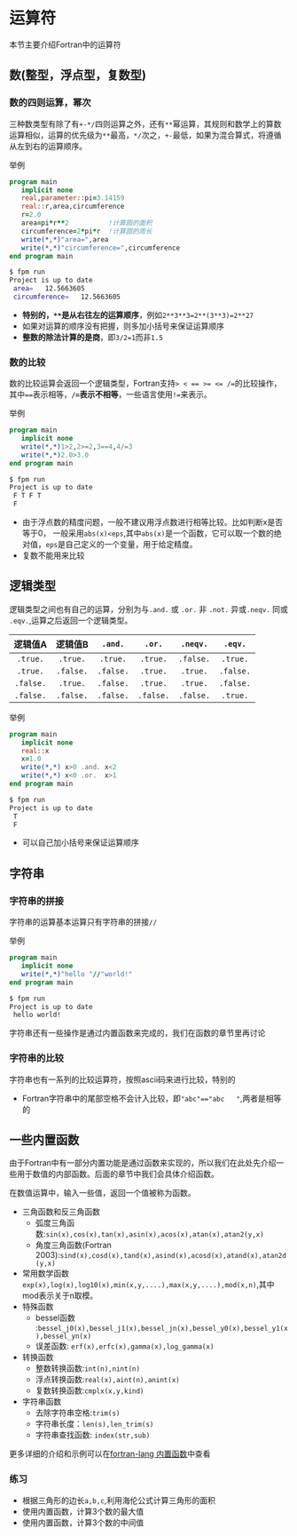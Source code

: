 # 运算符

本节主要介绍Fortran中的运算符

## 数(整型，浮点型，复数型)

### 数的四则运算，幂次
三种数类型有除了有`+-*/`四则运算之外，还有`**`幂运算，其规则和数学上的算数运算相似，运算的优先级为`**`最高，`*/`次之，`+-`最低，如果为混合算式，将遵循从左到右的运算顺序。

举例

``` fortran
program main
   implicit none
   real,parameter::pi=3.14159
   real::r,area,circumference
   r=2.0
   area=pi*r**2          !计算圆的面积
   circumference=2*pi*r  !计算圆的周长
   write(*,*)"area=",area
   write(*,*)"circumference=",circumference
end program main
```

``` sh
$ fpm run
Project is up to date
 area=   12.5663605
 circumference=   12.5663605
```
- **特别的，`**`是从右往左的运算顺序**，例如`2**3**3=2**(3**3)=2**27`
- 如果对运算的顺序没有把握，则多加小括号来保证运算顺序
- **整数的除法计算的是商**，即`3/2=1`而非`1.5`

### 数的比较
数的比较运算会返回一个逻辑类型，Fortran支持`> < == >= <= /=`的比较操作，其中`==`表示相等，**`/=`表示不相等**，一些语言使用`!=`来表示。

举例

``` fortran
program main
   implicit none
   write(*,*)1>2,2>=2,3==4,4/=3
   write(*,*)2.0>3.0
end program main
```

``` sh
$ fpm run
Project is up to date
 F T F T
 F
```
- 由于浮点数的精度问题，一般不建议用浮点数进行相等比较。比如判断x是否等于0，
一般采用`abs(x)<eps`,其中`abs(x)`是一个函数，它可以取一个数的绝对值，`eps`是自己定义的一个变量，用于给定精度。
- 复数不能用来比较

## 逻辑类型
逻辑类型之间也有自己的运算，分别为与`.and.` 或 `.or.` 非 `.not.` 异或`.neqv.` 同或 `.eqv.`,运算之后返回一个逻辑类型。

| 逻辑值A   | 逻辑值B   | `.and.`   | `.or.`    | `.neqv.`  | `.eqv.`   |
| :-:       | :-:       | :-:       | :-:       | :-:       | :-:       |
| `.true.`  | `.true.`  | `.true.`  | `.true.`  | `.false.` | `.true.`  |
| `.true.`  | `.false.` | `.false.` | `.true.`  | `.true.`  | `.false.` |
| `.false.` | `.true.`  | `.false.` | `.true.`  | `.true.`  | `.false.` |
| `.false.` | `.false.` | `.false.` | `.false.` | `.false.` | `.true.`  |

举例

``` fortran
program main
   implicit none
   real::x
   x=1.0
   write(*,*) x>0 .and. x<2
   write(*,*) x<0 .or.  x>1
end program main
```
``` sh
$ fpm run
Project is up to date
 T
 F
```
- 可以自己加小括号来保证运算顺序

## 字符串

### 字符串的拼接
字符串的运算基本运算只有字符串的拼接`//`

举例

``` fortran
program main
   implicit none
   write(*,*)"hello "//"world!" 
end program main
```
``` sh
$ fpm run
Project is up to date
 hello world!
```

字符串还有一些操作是通过内置函数来完成的，我们在函数的章节里再讨论

### 字符串的比较

字符串也有一系列的比较运算符，按照ascii码来进行比较，特别的

- Fortran字符串中的尾部空格不会计入比较，即`"abc"=="abc   "`,两者是相等的

## 一些内置函数
由于Fortran中有一部分内置功能是通过函数来实现的，所以我们在此处先介绍一些用于数值的内部函数。后面的章节中我们会具体介绍函数。

在数值运算中，输入一些值，返回一个值被称为函数。

- 三角函数和反三角函数
  - 弧度三角函数:`sin(x),cos(x),tan(x),asin(x),acos(x),atan(x),atan2(y,x)`
  - 角度三角函数(Fortran 2003):`sind(x),cosd(x),tand(x),asind(x),acosd(x),atand(x),atan2d(y,x)`
- 常用数学函数
  `exp(x),log(x),log10(x),min(x,y,....),max(x,y,....),mod(x,n)`,其中mod表示关于n取模。
- 特殊函数
  - bessel函数 :`bessel_j0(x),bessel_j1(x),bessel_jn(x),bessel_y0(x),bessel_y1(x),bessel_yn(x)`
  - 误差函数: `erf(x),erfc(x),gamma(x),log_gamma(x)`
- 转换函数
  - 整数转换函数:`int(n),nint(n)`
  - 浮点转换函数:`real(x),aint(n),anint(x)`
  - 复数转换函数:`cmplx(x,y,kind)`
- 字符串函数
  - 去除字符串空格:`trim(s)`
  - 字符串长度：`len(s),len_trim(s)`
  - 字符串查找函数: `index(str,sub)`

更多详细的介绍和示例可以在[fortran-lang 内置函数](https://fortran-lang.org/zh_CN/learn/intrinsics/)中查看

### 练习
- 根据三角形的边长`a,b,c`,利用海伦公式计算三角形的面积
- 使用内置函数，计算3个数的最大值
- 使用内置函数，计算3个数的中间值
